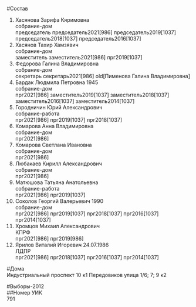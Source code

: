 #Состав  
1. Хасянова Зарифа Кяримовна  
    собрание-дом  
    председатель председатель2021[986] председатель2019[1037] председатель2018[1037] председатель2016[1037]  
2. Хасянов Тахир Хамзявич  
    собрание-дом  
    заместитель заместитель2021[986] прг2019[1037]  
3. Федорова Галина Владимировна  
    собрание-дом  
    секретарь секретарь2021[986] old[Пименова Галина Владимировна]  
4. Бардак Людмила Петровна 1945  
    собрание-дом  
    прг2021[986] заместитель2019[1037] заместитель2018[1037] заместитель2016[1037] заместитель2014[1037]  
5. Городничин Юрий Александрович  
    собрание-работа  
    прг2021[986] прг2019[1037] прг2018[1037]  
6. Комарова Анна Владимировна  
    собрание-дом  
    прг2021[986]  
7. Комарова Светлана Ивановна  
    собрание-дом  
    прг2021[986]  
8. Любакаев Кирилл Александрович  
    собрание-дом  
    прг2021[986]  
9. Матюшова Татьяна Анатольевна  
    собрание-работа  
    прг2021[986] прг2019[1037]  
10. Соколов Георгий Валерьевич 1990  
    собрание-дом  
    прг2021[986] прг2019[1037] прг2018[1037] прг2016[1037] прг2014[1037]  
11. Хромцов Михаил Александрович  
    КПРФ  
    прг2021[986] прг2019[986]  
12. Ярилов Виталий Игоревич 24.07.1986  
    ЛДПР  
    прг2021[986] прг2018[1037] прг2016[1037] прг2014[1037]  

#Дома  
Индустриальный проспект 10 к1 Передовиков улица 1/6; 7; 9 к2  
  
#Выборы-2012  
##Номер УИК  
791  
